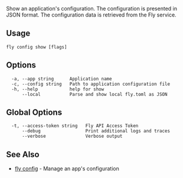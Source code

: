 Show an application's configuration. The configuration is presented
in JSON format. The configuration data is retrieved from the Fly service.

## Usage
~~~
fly config show [flags]
~~~

## Options

~~~
  -a, --app string      Application name
  -c, --config string   Path to application configuration file
  -h, --help            help for show
      --local           Parse and show local fly.toml as JSON
~~~

## Global Options

~~~
  -t, --access-token string   Fly API Access Token
      --debug                 Print additional logs and traces
      --verbose               Verbose output
~~~

## See Also

* [fly config](/docs/flyctl/config/)	 - Manage an app's configuration


